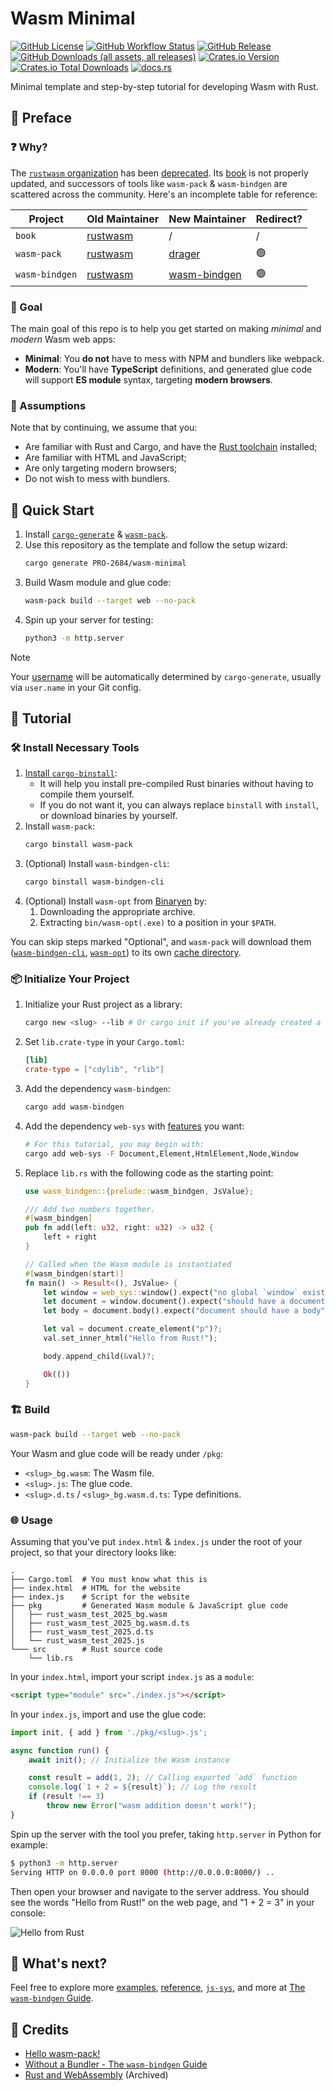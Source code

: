 # Wasm Minimal

[![GitHub License](https://img.shields.io/github/license/PRO-2684/wasm-minimal?logo=opensourceinitiative)](https://github.com/PRO-2684/wasm-minimal/blob/main/LICENSE)
[![GitHub Workflow Status](https://img.shields.io/github/actions/workflow/status/PRO-2684/wasm-minimal/release.yml?logo=githubactions)](https://github.com/PRO-2684/wasm-minimal/blob/main/.github/workflows/release.yml)
[![GitHub Release](https://img.shields.io/github/v/release/PRO-2684/wasm-minimal?logo=githubactions)](https://github.com/PRO-2684/wasm-minimal/releases)
[![GitHub Downloads (all assets, all releases)](https://img.shields.io/github/downloads/PRO-2684/wasm-minimal/total?logo=github)](https://github.com/PRO-2684/wasm-minimal/releases)
[![Crates.io Version](https://img.shields.io/crates/v/wasm-minimal?logo=rust)](https://crates.io/crates/wasm-minimal)
[![Crates.io Total Downloads](https://img.shields.io/crates/d/wasm-minimal?logo=rust)](https://crates.io/crates/wasm-minimal)
[![docs.rs](https://img.shields.io/docsrs/wasm-minimal?logo=rust)](https://docs.rs/wasm-minimal)

Minimal template and step-by-step tutorial for developing Wasm with Rust.

## 💭 Preface

### ❓ Why?

The [`rustwasm` organization](https://github.com/rustwasm/) has been [deprecated](https://blog.rust-lang.org/inside-rust/2025/07/21/sunsetting-the-rustwasm-github-org/). Its [book](https://rustwasm.github.io/docs/book/) is not properly updated, and successors of tools like `wasm-pack` & `wasm-bindgen` are scattered across the community. Here's an incomplete table for reference:

| Project         | Old Maintainer                     | New Maintainer                     | Redirect? |
|------------------|------------------------------------|-------------------------------------|-----------|
| `book`          | [rustwasm](https://github.com/rustwasm/book) | /                                   | /         |
| `wasm-pack`     | [rustwasm](https://github.com/rustwasm/wasm-pack) | [drager](https://github.com/drager/wasm-pack) | 🟢       |
| `wasm-bindgen`  | [rustwasm](https://github.com/rustwasm/wasm-bindgen) | [wasm-bindgen](https://github.com/wasm-bindgen/wasm-bindgen) | 🟢       |

### 🚩 Goal

The main goal of this repo is to help you get started on making *minimal* and *modern* Wasm web apps:

- **Minimal**: You **do not** have to mess with NPM and bundlers like webpack.
- **Modern**: You'll have **TypeScript** definitions, and generated glue code will support **ES module** syntax, targeting **modern browsers**.

### 📃 Assumptions

Note that by continuing, we assume that you:

- Are familiar with Rust and Cargo, and have the [Rust toolchain](https://rustup.rs/) installed;
- Are familiar with HTML and JavaScript;
- Are only targeting modern browsers;
- Do not wish to mess with bundlers.

## 🚀 Quick Start

1. Install [`cargo-generate`](https://github.com/ashleygwilliams/cargo-generate) & [`wasm-pack`](https://drager.github.io/wasm-pack/installer/).
2. Use this repository as the template and follow the setup wizard:
    ```bash
    cargo generate PRO-2684/wasm-minimal
    ```
3. Build Wasm module and glue code:
    ```bash
    wasm-pack build --target web --no-pack
    ```
4. Spin up your server for testing:
    ```bash
    python3 -m http.server
    ```

> [!NOTE]
> Your [username](https://cargo-generate.github.io/cargo-generate/templates/builtin_placeholders.html?highlight=username) will be automatically determined by `cargo-generate`, usually via `user.name` in your Git config.

## 📖 Tutorial

### 🛠️ Install Necessary Tools

1. [Install `cargo-binstall`](https://github.com/cargo-bins/cargo-binstall?tab=readme-ov-file#installation):
    - It will help you install pre-compiled Rust binaries without having to compile them yourself.
    - If you do not want it, you can always replace `binstall` with `install`, or download binaries by yourself.
2. Install `wasm-pack`:
    ```bash
    cargo binstall wasm-pack
    ```
3. (Optional) Install `wasm-bindgen-cli`:
    ```bash
    cargo binstall wasm-bindgen-cli
    ```
4. (Optional) Install `wasm-opt` from [Binaryen](https://github.com/WebAssembly/binaryen/releases) by:
    1. Downloading the appropriate archive.
    2. Extracting `bin/wasm-opt(.exe)` to a position in your `$PATH`.

You can skip steps marked "Optional", and `wasm-pack` will download them ([`wasm-bindgen-cli`](https://github.com/drager/wasm-pack/blob/cd1718aa7babb656796b8aae3c177ddacce28028/src/command/build.rs#L424-L429), [`wasm-opt`](https://github.com/drager/wasm-pack/blob/cd1718aa7babb656796b8aae3c177ddacce28028/src/wasm_opt.rs#L54-L64)) to its own [cache directory](https://github.com/drager/wasm-pack/blob/cd1718aa7babb656796b8aae3c177ddacce28028/src/cache.rs#L9-L15).

### 📦 Initialize Your Project

1. Initialize your Rust project as a library:
    ```bash
    cargo new <slug> --lib # Or cargo init if you've already created a dedicated directory
    ```
2. Set `lib.crate-type` in your `Cargo.toml`:
    ```toml
    [lib]
    crate-type = ["cdylib", "rlib"]
    ```
3. Add the dependency `wasm-bindgen`:
    ```bash
    cargo add wasm-bindgen
    ```
4. Add the dependency `web-sys` with [features](https://github.com/wasm-bindgen/wasm-bindgen/blob/main/crates/web-sys/Cargo.toml#:~:text=[features]) you want:
    ```bash
    # For this tutorial, you may begin with:
    cargo add web-sys -F Document,Element,HtmlElement,Node,Window
    ```
5. Replace `lib.rs` with the following code as the starting point:
    ```rust
    use wasm_bindgen::{prelude::wasm_bindgen, JsValue};

    /// Add two numbers together.
    #[wasm_bindgen]
    pub fn add(left: u32, right: u32) -> u32 {
        left + right
    }

    // Called when the Wasm module is instantiated
    #[wasm_bindgen(start)]
    fn main() -> Result<(), JsValue> {
        let window = web_sys::window().expect("no global `window` exists");
        let document = window.document().expect("should have a document on window");
        let body = document.body().expect("document should have a body");

        let val = document.create_element("p")?;
        val.set_inner_html("Hello from Rust!");

        body.append_child(&val)?;

        Ok(())
    }
    ```

### 🏗️ Build

```bash
wasm-pack build --target web --no-pack
```

Your Wasm and glue code will be ready under `/pkg`:

- `<slug>_bg.wasm`: The Wasm file.
- `<slug>.js`: The glue code.
- `<slug>.d.ts` / `<slug>_bg.wasm.d.ts`: Type definitions.

### 🌐 Usage

Assuming that you've put `index.html` & `index.js` under the root of your project, so that your directory looks like:

```
.
├── Cargo.toml  # You must know what this is
├── index.html  # HTML for the website
├── index.js    # Script for the website
├── pkg         # Generated Wasm module & JavaScript glue code
│   ├── rust_wasm_test_2025_bg.wasm
│   ├── rust_wasm_test_2025_bg.wasm.d.ts
│   ├── rust_wasm_test_2025.d.ts
│   └── rust_wasm_test_2025.js
└─── src        # Rust source code
    └── lib.rs
```

In your `index.html`, import your script `index.js` as a `module`:

```html
<script type="module" src="./index.js"></script>
```

In your `index.js`, import and use the glue code:

```javascript
import init, { add } from './pkg/<slug>.js';

async function run() {
    await init(); // Initialize the Wasm instance

    const result = add(1, 2); // Calling exported `add` function
    console.log(`1 + 2 = ${result}`); // Log the result
    if (result !== 3)
        throw new Error("wasm addition doesn't work!");
}
```

Spin up the server with the tool you prefer, taking `http.server` in Python for example:

```bash
$ python3 -m http.server
Serving HTTP on 0.0.0.0 port 8000 (http://0.0.0.0:8000/) ..
```

Then open your browser and navigate to the server address. You should see the words "Hello from Rust!" on the web page, and "1 + 2 = 3" in your console:

![Hello from Rust](images/hello-from-rust.png)

## 🤔 What's next?

Feel free to explore more [examples](https://wasm-bindgen.github.io/wasm-bindgen/examples/index.html), [reference](https://wasm-bindgen.github.io/wasm-bindgen/reference/index.html), [`js-sys`](https://wasm-bindgen.github.io/wasm-bindgen/contributing/js-sys/index.html), and more at [The `wasm-bindgen` Guide](https://wasm-bindgen.github.io/wasm-bindgen/).

<!-- Source phase imports: [Usage](https://wasm-bindgen.github.io/wasm-bindgen/reference/deployment.html#module) / [Chrome Status](https://chromestatus.com/feature/5796131906519040) -->

## 🎉 Credits

- [Hello wasm-pack!](https://drager.github.io/wasm-pack/book/)
- [Without a Bundler - The `wasm-bindgen` Guide](https://wasm-bindgen.github.io/wasm-bindgen/examples/without-a-bundler.html)
- [Rust and WebAssembly](https://rustwasm.github.io/docs/book/) (Archived)

<!-- - [Command Line Interface - The `wasm-bindgen` Guide](https://wasm-bindgen.github.io/wasm-bindgen/reference/cli.html) -->
